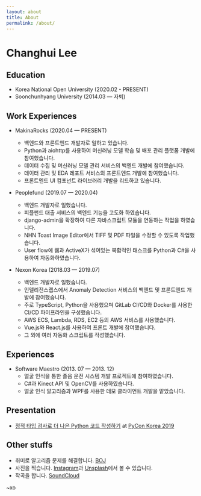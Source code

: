 ```yaml
---
layout: about
title: About
permalink: /about/
---
```


# Changhui Lee


## Education
- Korea National Open University (2020.02 - PRESENT)
- Soonchunhyang University (2014.03 — 자퇴)

## Work Experiences
- MakinaRocks (2020.04 — PRESENT)
  + 백엔드와 프론트엔드 개발자로 일하고 있습니다.
  + Python과 aiohttp를 사용하여 머신러닝 모델 학습 및 배포 관리 플랫폼 개발에 참여했습니다.
  + 데이터 수집 및 머신러닝 모델 관리 서비스의 백엔드 개발에 참여했습니다.
  + 데이터 관리 및 EDA 레포트 서비스의 프론트엔드 개발에 참여했습니다.
  + 프론트엔드 UI 컴포넌트 라이브러리 개발을 리드하고 있습니다.

- Peoplefund (2019.07 — 2020.04)
  + 백엔드 개발자로 일했습니다.
  + 피플펀드 대출 서비스의 백엔드 기능을 고도화 하였습니다.
  + django-admin을 확장하여 다른 자바스크립트 모듈을 연동하는 작업을 하였습니다.
  + NHN Toast Image Editor에서 TIFF 및 PDF 파일을 수정할 수 있도록 작업했습니다.
  + User flow에 웹과 ActiveX가 섞여있는 복합적인 태스크를 Python과 C#을 사용하여 자동화하였습니다.

- Nexon Korea (2018.03 — 2019.07)
  + 백엔드 개발자로 일했습니다.
  + 인텔리전스랩스에서 Anomaly Detection 서비스의 백엔드 및 프론트엔드 개발에 참여했습니다.
  + 주로 TypeScript, Python을 사용했으며 GitLab CI/CD와 Docker를 사용한 CI/CD 파이프라인을 구성했습니다.
  + AWS ECS, Lambda, RDS, EC2 등의 AWS 서비스를 사용했습니다.
  + Vue.js와 React.js를 사용하여 프론트 개발에 참여했습니다.
  + 그 외에 여러 자동화 스크립트를 작성했습니다.


## Experiences

- Software Maestro (2013. 07 — 2013. 12)
  + 얼굴 인식을 통한 졸음 운전 시스템 개발 프로젝트에 참여하였습니다.
  + C#과 Kinect API 및 OpenCV를 사용하였습니다.
  + 얼굴 인식 알고리즘과 WPF를 사용한 데모 클라이언트 개발을 맡았습니다.

## Presentation
- [정적 타입 검사로 더 나은 Python 코드 작성하기](https://speakerdeck.com/blur/python-type-hinting-and-static-type-checking) at [PyCon Korea 2019](https://www.pycon.kr)

## Other stuffs
- 취미로 알고리즘 문제를 해결합니다. [BOJ](https://www.acmicpc.net/user/mystika)
- 사진을 찍습니다. [Instagram](https://instagram.com/blureffect)과 [Unsplash](https://unsplash.com/@changhui)에서 볼 수 있습니다.
- 작곡을 합니다. [SoundCloud](https://soundcloud.com/chaui)


~xo
